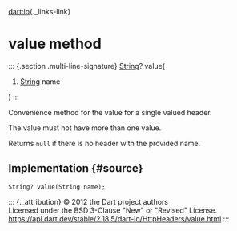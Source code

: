 [dart:io](../../dart-io/dart-io-library){._links-link}

value method
============

::: {.section .multi-line-signature}
[String](../../dart-core/string-class)? value(

1.  [String](../../dart-core/string-class) name

)
:::

Convenience method for the value for a single valued header.

The value must not have more than one value.

Returns `null` if there is no header with the provided name.

Implementation {#source}
--------------

``` {.language-dart data-language="dart"}
String? value(String name);
```

::: {._attribution}
© 2012 the Dart project authors\
Licensed under the BSD 3-Clause \"New\" or \"Revised\" License.\
<https://api.dart.dev/stable/2.18.5/dart-io/HttpHeaders/value.html>
:::
